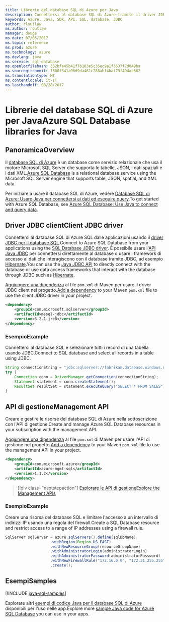 ```yaml
---
title: Librerie del database SQL di Azure per Java
description: Connettersi al database SQL di Azure tramite il driver JDBC le istanze di gestione del database SQL di Azure con l'API di gestione.
keywords: Azure, Java, SDK, API, SQL, database, JDBC
author: rloutlaw
ms.author: routlaw
manager: douge
ms.date: 07/05/2017
ms.topic: reference
ms.prod: azure
ms.technology: azure
ms.devlang: java
ms.service: sql-database
ms.openlocfilehash: 332bfa45b41f7b183e5c35ec9a1f3537f7d849ba
ms.sourcegitcommit: 1500f341a96d9da461c288abf4baf79f494ae662
ms.translationtype: HT
ms.contentlocale: it-IT
ms.lasthandoff: 08/28/2017
---
```

# <a name="azure-sql-database-libraries-for-java"></a><span data-ttu-id="91b17-104">Librerie del database SQL di Azure per Java</span><span class="sxs-lookup"><span data-stu-id="91b17-104">Azure SQL Database libraries for Java</span></span>

## <a name="overview"></a><span data-ttu-id="91b17-105">Panoramica</span><span class="sxs-lookup"><span data-stu-id="91b17-105">Overview</span></span>

<span data-ttu-id="91b17-106">Il [database SQL di Azure](/azure/sql-database/sql-database-technical-overview) è un database come servizio relazionale che usa il motore Microsoft SQL Server che supporta le tabelle, JSON, i dati spaziali e i dati XML.</span><span class="sxs-lookup"><span data-stu-id="91b17-106">[Azure SQL Database](/azure/sql-database/sql-database-technical-overview) is a relational database service using the Microsoft SQL Server engine that supports table, JSON, spatial, and XML data.</span></span> 

<span data-ttu-id="91b17-107">Per iniziare a usare il database SQL di Azure, vedere [Database SQL di Azure: Usare Java per connettersi ai dati ed eseguire query](/azure/sql-database/sql-database-connect-query-java).</span><span class="sxs-lookup"><span data-stu-id="91b17-107">To get started with Azure SQL Database, see [Azure SQL Database: Use Java to connect and query data](/azure/sql-database/sql-database-connect-query-java).</span></span>

## <a name="client-jdbc-driver"></a><span data-ttu-id="91b17-108">Driver JDBC client</span><span class="sxs-lookup"><span data-stu-id="91b17-108">Client JDBC driver</span></span>

<span data-ttu-id="91b17-109">Connettersi al database SQL di Azure SQL dalle applicazioni usando il [driver JDBC per il database SQL](/sql/connect/jdbc/microsoft-jdbc-driver-for-sql-server).</span><span class="sxs-lookup"><span data-stu-id="91b17-109">Connect to Azure SQL Database from your applications using the [SQL Database JDBC driver](/sql/connect/jdbc/microsoft-jdbc-driver-for-sql-server).</span></span> <span data-ttu-id="91b17-110">È possibile usare l'[API Java JDBC](https://docs.oracle.com/javase/8/docs/technotes/guides/jdbc/) per connettersi direttamente al database o usare i framework di accesso ai dati che interagiscono con il database tramite JDBC, ad esempio [Hibernate](http://hibernate.org/).</span><span class="sxs-lookup"><span data-stu-id="91b17-110">You can use the [Java JDBC API](https://docs.oracle.com/javase/8/docs/technotes/guides/jdbc/) to directly connect with the database or use data access frameworks that interact with the database through JDBC such as [Hibernate](http://hibernate.org/).</span></span>

<span data-ttu-id="91b17-111">[Aggiungere una dipendenza](https://maven.apache.org/guides/getting-started/index.html#How_do_I_use_external_dependencies) al file `pom.xml` di Maven per usare il driver JDBC client nel progetto.</span><span class="sxs-lookup"><span data-stu-id="91b17-111">[Add a dependency](https://maven.apache.org/guides/getting-started/index.html#How_do_I_use_external_dependencies) to your Maven `pom.xml` file to use the client JDBC driver in your project.</span></span>


```XML
<dependency>
    <groupId>com.microsoft.sqlserver</groupId>
    <artifactId>mssql-jdbc</artifactId>
    <version>6.2.1.jre8</version>
</dependency>
```   

### <a name="example"></a><span data-ttu-id="91b17-112">Esempio</span><span class="sxs-lookup"><span data-stu-id="91b17-112">Example</span></span>

<span data-ttu-id="91b17-113">Connettersi al database SQL e selezionare tutti i record di una tabella usando JDBC.</span><span class="sxs-lookup"><span data-stu-id="91b17-113">Connect to SQL database and select all records in a table using JDBC.</span></span>

```java
String connectionString = "jdbc:sqlserver://fabrikam.database.windows.net:1433;database=fiber;user=raisa;password=testpass;encrypt=true;hostNameInCertificate=*.database.windows.net;loginTimeout=30;";
try {
    Connection conn = DriverManager.getConnection(connectionString);
    Statement statement = conn.createStatement();
    ResultSet resultSet = statement.executeQuery("SELECT * FROM SALES");
}  
```

## <a name="management-api"></a><span data-ttu-id="91b17-114">API di gestione</span><span class="sxs-lookup"><span data-stu-id="91b17-114">Management API</span></span>

<span data-ttu-id="91b17-115">Creare e gestire le risorse del database SQL di Azure nella sottoscrizione con l'API di gestione.</span><span class="sxs-lookup"><span data-stu-id="91b17-115">Create and manage Azure SQL Database resources in your subscription with the management API.</span></span>   

<span data-ttu-id="91b17-116">[Aggiungere una dipendenza](https://maven.apache.org/guides/getting-started/index.html#How_do_I_use_external_dependencies) al file `pom.xml` di Maven per usare l'API di gestione nel progetto.</span><span class="sxs-lookup"><span data-stu-id="91b17-116">[Add a dependency](https://maven.apache.org/guides/getting-started/index.html#How_do_I_use_external_dependencies) to your Maven `pom.xml` file to use the management API in your project.</span></span>


```XML
<dependency>
    <groupId>com.microsoft.azure</groupId>
    <artifactId>azure-mgmt-sql</artifactId>
    <version>1.1.2</version>
</dependency>
```

> [!div class="nextstepaction"]
> [<span data-ttu-id="91b17-117">Esplorare le API di gestione</span><span class="sxs-lookup"><span data-stu-id="91b17-117">Explore the Management APIs</span></span>](/java/api/overview/azure/sql/managementapi)

### <a name="example"></a><span data-ttu-id="91b17-118">Esempio</span><span class="sxs-lookup"><span data-stu-id="91b17-118">Example</span></span>

<span data-ttu-id="91b17-119">Creare una risorsa del database SQL e limitare l'accesso a un intervallo di indirizzi IP usando una regola del firewall.</span><span class="sxs-lookup"><span data-stu-id="91b17-119">Create a SQL Database resource and restrict access to a range of IP addresses using a firewall rule.</span></span>

```java
SqlServer sqlServer = azure.sqlServers().define(sqlDbName)
                    .withRegion(Region.US_EAST)
                    .withNewResourceGroup(resourceGroupName)
                    .withAdministratorLogin(administratorLogin)
                    .withAdministratorPassword(administratorPassword)
                    .withNewFirewallRule("172.16.0.0", "172.31.255.255")
                    .create();
```

## <a name="samples"></a><span data-ttu-id="91b17-120">Esempi</span><span class="sxs-lookup"><span data-stu-id="91b17-120">Samples</span></span>

[!INCLUDE [java-sql-samples](../docs-ref-conceptual/includes/sql.md)]

<span data-ttu-id="91b17-121">Esplorare altri [esempi di codice Java per il database SQL di Azure](https://azure.microsoft.com/resources/samples/?platform=java&term=SQL) disponibili per l'uso nelle app.</span><span class="sxs-lookup"><span data-stu-id="91b17-121">Explore more [sample Java code for Azure SQL Database](https://azure.microsoft.com/resources/samples/?platform=java&term=SQL) you can use in your apps.</span></span>